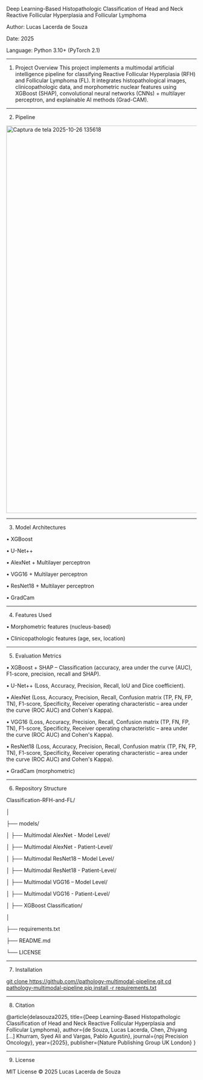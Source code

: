 Deep Learning-Based Histopathologic Classification of Head and Neck Reactive Follicular Hyperplasia and Follicular Lymphoma 

Author: Lucas Lacerda de Souza

Date: 2025

Language: Python 3.10+ (PyTorch 2.1)
________________________________________
1. Project Overview
This project implements a multimodal artificial intelligence pipeline for classifying Reactive Follicular Hyperplasia (RFH) and Follicular Lymphoma (FL).
It integrates histopathological images, clinicopathologic data, and morphometric nuclear features using XGBoost (SHAP), convolutional neural networks (CNNs) + multilayer perceptron, and explainable AI methods (Grad-CAM).
________________________________________
2. Pipeline
 <img width="1317" height="1026" alt="Captura de tela 2025-10-26 135618" src="https://github.com/user-attachments/assets/4d637290-0570-41d6-b5bb-0ec6b5c1a36f" />

________________________________________
3. Model Architectures

•	XGBoost

•	U-Net++

•	AlexNet + Multilayer perceptron

•	VGG16 + Multilayer perceptron

•	ResNet18 + Multilayer perceptron

•	GradCam
________________________________________
4. Features Used
   
•	Morphometric features (nucleus-based)

•	Clinicopathologic features (age, sex, location)
________________________________________
5. Evaluation Metrics
   
•	XGBoost + SHAP – Classification (accuracy, area under the curve (AUC), F1-score, precision, recall and SHAP).

•	U-Net++ (Loss, Accuracy, Precision, Recall, IoU and Dice coefficient).

•	AlexNet (Loss, Accuracy, Precision, Recall, Confusion matrix (TP, FN, FP, TN), F1-score, Specificity, Receiver operating characteristic – area under the curve (ROC AUC) and Cohen's Kappa).

•	VGG16 (Loss, Accuracy, Precision, Recall, Confusion matrix (TP, FN, FP, TN), F1-score, Specificity, Receiver operating characteristic – area under the curve (ROC AUC) and Cohen's Kappa).

•	ResNet18 (Loss, Accuracy, Precision, Recall, Confusion matrix (TP, FN, FP, TN), F1-score, Specificity, Receiver operating characteristic – area under the curve (ROC AUC) and Cohen's Kappa).

•	GradCam (morphometric)

________________________________________
6. Repository Structure
   
Classification-RFH-and-FL/

│

├── models/

│   ├── Multimodal AlexNet - Model Level/

│   ├── Multimodal AlexNet - Patient-Level/

│   ├── Multimodal ResNet18 – Model Level/

│   ├── Multimodal ResNet18 - Patient-Level/

│   ├── Multimodal VGG16 – Model Level/

│   ├── Multimodal VGG16 - Patient-Level/

│   ├── XGBoost Classification/

│

├── requirements.txt

├── README.md

└── LICENSE

________________________________________
7. Installation

[git clone https://github.com/<your-username>/pathology-multimodal-pipeline.git
cd pathology-multimodal-pipeline
pip install -r requirements.txt](https://github.com/lucas-lacerda-de-souza/Classification-RFH-and-FL.git)

________________________________________
8. Citation

@article{delasouza2025,
  title={Deep Learning-Based Histopathologic Classification of Head and Neck Reactive Follicular Hyperplasia and Follicular Lymphoma},
  author={de Souza, Lucas Lacerda, Chen, Zhiyang […] Khurram, Syed Ali and Vargas, Pablo Agustin},
  journal={npj Precision Oncology},
  year={2025},
  publisher={Nature Publishing Group UK London}
}
________________________________________
9. License

MIT License © 2025 Lucas Lacerda de Souza

